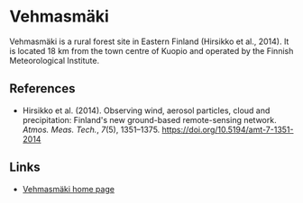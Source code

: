 # Vehmasmäki

Vehmasmäki is a rural forest site in Eastern Finland (Hirsikko et al., 2014).
It is located 18&nbsp;km from the town centre of Kuopio and operated by the Finnish
Meteorological Institute.

## References

- Hirsikko et al. (2014). Observing wind, aerosol particles, cloud and
  precipitation: Finland's new ground-based remote-sensing network. _Atmos.
  Meas. Tech._, _7_(5), 1351–1375. <https://doi.org/10.5194/amt-7-1351-2014>

## Links

- [Vehmasmäki home page](https://en.ilmatieteenlaitos.fi/kuopio-measurement-stations)
